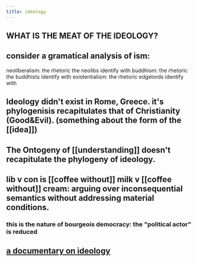 ```yaml
---
title: ideology
---
```


## WHAT IS THE MEAT OF THE IDEOLOGY?
## consider a gramatical analysis of ism:
neoliberalism: the rhetoric the neolibs identify with
buddhism: the rhetoric the buddhists identify with
existentialism: the rhetoric edgelords identify with
## Ideology didn't exist in Rome, Greece. it's phylogenisis recapitulates that of Christianity (Good&Evil). (something about the form of the [[idea]])
## The Ontogeny of [[understanding]] doesn't recapitulate the phylogeny of ideology.
## lib v con is [[coffee without]] milk v [[coffee without]] cream: arguing over inconsequential semantics without addressing material conditions.
### this is the nature of bourgeois democracy: the "political actor" is reduced
## [a documentary on ideology](https://thoughtmaybe.com/cant-get-you-out-of-my-head/#top)
